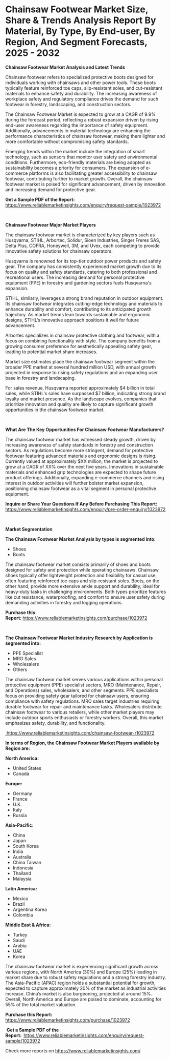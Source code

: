 <p><h1>Chainsaw Footwear Market Size, Share & Trends Analysis Report By Material, By Type, By End-user, By Region, And Segment Forecasts, 2025 - 2032</h1></p><p><strong>Chainsaw Footwear Market Analysis and Latest Trends</strong></p>
<p><p>Chainsaw footwear refers to specialized protective boots designed for individuals working with chainsaws and other power tools. These boots typically feature reinforced toe caps, slip-resistant soles, and cut-resistant materials to enhance safety and durability. The increasing awareness of workplace safety and regulatory compliance drives the demand for such footwear in forestry, landscaping, and construction sectors.</p><p>The Chainsaw Footwear Market is expected to grow at a CAGR of 9.9% during the forecast period, reflecting a robust expansion driven by rising end-user awareness regarding the importance of safety equipment. Additionally, advancements in material technology are enhancing the performance characteristics of chainsaw footwear, making them lighter and more comfortable without compromising safety standards.</p><p>Emerging trends within the market include the integration of smart technology, such as sensors that monitor user safety and environmental conditions. Furthermore, eco-friendly materials are being adopted as sustainability becomes a priority for consumers. The expansion of e-commerce platforms is also facilitating greater accessibility to chainsaw footwear, contributing further to market growth. Overall, the chainsaw footwear market is poised for significant advancement, driven by innovation and increasing demand for protective gear.</p></p>
<p><strong>Get a Sample PDF of the Report:&nbsp;</strong> <a href="https://www.reliablemarketinsights.com/enquiry/request-sample/1023972?utm_campaign=2933&utm_medium=2&utm_source=Github&utm_content=ia&utm_term=06032025&utm_id=chainsaw-footwear">https://www.reliablemarketinsights.com/enquiry/request-sample/1023972</a></p>
<p>&nbsp;</p>
<p><strong>Chainsaw Footwear Major Market Players</strong></p>
<p><p>The chainsaw footwear market is characterized by key players such as Husqvarna, STIHL, Arbortec, Solidur, Sioen Industries, Singer Freres SAS, Delta Plus, COFRA, Honeywell, 3M, and Uvex, each competing to provide innovative safety solutions for chainsaw operators.</p><p>Husqvarna is renowned for its top-tier outdoor power products and safety gear. The company has consistently experienced market growth due to its focus on quality and safety standards, catering to both professional and recreational users. The increasing demand for personal protective equipment (PPE) in forestry and gardening sectors fuels Husqvarna's expansion.</p><p>STIHL, similarly, leverages a strong brand reputation in outdoor equipment. Its chainsaw footwear integrates cutting-edge technology and materials to enhance durability and comfort, contributing to its anticipated growth trajectory. As market trends lean towards sustainable and ergonomic designs, STIHL’s innovative approach positions it well for future advancement.</p><p>Arbortec specializes in chainsaw protective clothing and footwear, with a focus on combining functionality with style. The company benefits from a growing consumer preference for aesthetically appealing safety gear, leading to potential market share increases.</p><p>Market size estimates place the chainsaw footwear segment within the broader PPE market at several hundred million USD, with annual growth projected in response to rising safety regulations and an expanding user base in forestry and landscaping.</p><p>For sales revenue, Husqvarna reported approximately $4 billion in total sales, while STIHL's sales have surpassed $7 billion, indicating strong brand loyalty and market presence. As the landscape evolves, companies that prioritize innovation and quality are likely to capture significant growth opportunities in the chainsaw footwear market.</p></p>
<p>&nbsp;</p>
<p><strong>What Are The Key Opportunities For Chainsaw Footwear Manufacturers?</strong></p>
<p><p>The chainsaw footwear market has witnessed steady growth, driven by increasing awareness of safety standards in forestry and construction sectors. As regulations become more stringent, demand for protective footwear featuring advanced materials and ergonomic designs is rising. Currently valued at approximately $XX million, the market is projected to grow at a CAGR of XX% over the next five years. Innovations in sustainable materials and enhanced grip technologies are expected to shape future product offerings. Additionally, expanding e-commerce channels and rising interest in outdoor activities will further bolster market expansion, positioning chainsaw footwear as a vital segment in personal protective equipment.</p></p>
<p><strong>Inquire or Share Your Questions If Any Before Purchasing This Report:</strong> <a href="https://www.reliablemarketinsights.com/enquiry/pre-order-enquiry/1023972?utm_campaign=2933&utm_medium=2&utm_source=Github&utm_content=ia&utm_term=06032025&utm_id=chainsaw-footwear">https://www.reliablemarketinsights.com/enquiry/pre-order-enquiry/1023972</a></p>
<p>&nbsp;</p>
<p><strong>Market Segmentation</strong></p>
<p><strong>The Chainsaw Footwear Market Analysis by types is segmented into:</strong></p>
<p><ul><li>Shoes</li><li>Boots</li></ul></p>
<p><p>The chainsaw footwear market consists primarily of shoes and boots designed for safety and protection while operating chainsaws. Chainsaw shoes typically offer lightweight protection and flexibility for casual use, often featuring reinforced toe caps and slip-resistant soles. Boots, on the other hand, provide more extensive ankle support and durability, ideal for heavy-duty tasks in challenging environments. Both types prioritize features like cut resistance, waterproofing, and comfort to ensure user safety during demanding activities in forestry and logging operations.</p></p>
<p><strong>Purchase this Report:&nbsp;</strong><a href="https://www.reliablemarketinsights.com/purchase/1023972?utm_campaign=2933&utm_medium=2&utm_source=Github&utm_content=ia&utm_term=06032025&utm_id=chainsaw-footwear">https://www.reliablemarketinsights.com/purchase/1023972</a></p>
<p>&nbsp;</p>
<p><strong>The Chainsaw Footwear Market Industry Research by Application is segmented into:</strong></p>
<p><ul><li>PPE Specialist</li><li>MRO Sales</li><li>Wholesalers</li><li>Others</li></ul></p>
<p><p>The chainsaw footwear market serves various applications within personal protective equipment (PPE) specialist sectors, MRO (Maintenance, Repair, and Operations) sales, wholesalers, and other segments. PPE specialists focus on providing safety gear tailored for chainsaw users, ensuring compliance with safety regulations. MRO sales target industries requiring durable footwear for repair and maintenance tasks. Wholesalers distribute chainsaw footwear to various retailers, while other market players may include outdoor sports enthusiasts or forestry workers. Overall, this market emphasizes safety, durability, and functionality.</p></p>
<p><a href="https://www.reliablemarketinsights.com/chainsaw-footwear-r1023972?utm_campaign=2933&utm_medium=2&utm_source=Github&utm_content=ia&utm_term=06032025&utm_id=chainsaw-footwear">&nbsp;https://www.reliablemarketinsights.com/chainsaw-footwear-r1023972</a></p>
<p><strong>In terms of Region, the Chainsaw Footwear Market Players available by Region are:</strong></p>
<p>
    <p> <strong> North America: </strong>
        <ul>
            <li>United States</li>
            <li>Canada</li>
        </ul>
        </p> 
    <p> <strong> Europe: </strong>
        <ul>
            <li>Germany</li>
            <li>France</li>
            <li>U.K.</li>
            <li>Italy</li>
            <li>Russia</li>
        </ul>
        </p> 
    <p> <strong> Asia-Pacific: </strong>
        <ul>
            <li>China</li>
            <li>Japan</li>
            <li>South Korea</li>
            <li>India</li>
            <li>Australia</li>
            <li>China Taiwan</li>
            <li>Indonesia</li>
            <li>Thailand</li>
            <li>Malaysia</li>
        </ul>
        </p> 
    <p> <strong> Latin America: </strong>
        <ul>
            <li>Mexico</li>
            <li>Brazil</li>
            <li>Argentina Korea</li>
            <li>Colombia</li>
        </ul>
        </p> 
    <p> <strong> Middle East & Africa: </strong>
        <ul>
            <li>Turkey</li>
            <li>Saudi</li>
            <li>Arabia</li>
            <li>UAE</li>
            <li>Korea</li>
        </ul>
    </p>
    </p>
<p><p>The chainsaw footwear market is experiencing significant growth across various regions, with North America (30%) and Europe (25%) leading in market share due to robust safety regulations and a strong forestry industry. The Asia-Pacific (APAC) region holds a substantial potential for growth, expected to capture approximately 20% of the market as industrial activities increase. China’s market is also burgeoning, projected at around 15%. Overall, North America and Europe are poised to dominate, accounting for 55% of the total market valuation.</p></p>
<p><strong>Purchase this Report: </strong><a href="https://www.reliablemarketinsights.com/purchase/1023972?utm_campaign=2933&utm_medium=2&utm_source=Github&utm_content=ia&utm_term=06032025&utm_id=chainsaw-footwear">https://www.reliablemarketinsights.com/purchase/1023972</a></p>
<p>&nbsp;<strong>Get a Sample PDF of the Report:&nbsp;&nbsp;</strong><a href="https://www.reliablemarketinsights.com/enquiry/request-sample/1023972?utm_campaign=2933&utm_medium=2&utm_source=Github&utm_content=ia&utm_term=06032025&utm_id=chainsaw-footwear">https://www.reliablemarketinsights.com/enquiry/request-sample/1023972</a></p>
<p><strong></strong></p>
<p>Check more reports on <a href="https://www.reliablemarketinsights.com/?utm_campaign=2933&utm_medium=2&utm_source=Github&utm_content=ia&utm_term=06032025&utm_id=chainsaw-footwear">https://www.reliablemarketinsights.com/</a></p>